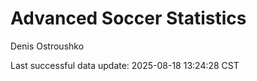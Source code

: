 # Advanced Soccer Statistics
Denis Ostroushko

<!-- gfm -->

Last successful data update: 2025-08-18 13:24:28 CST
